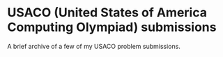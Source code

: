 # USACO (United States of America Computing Olympiad) submissions

A brief archive of a few of my USACO problem submissions.
